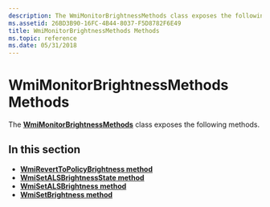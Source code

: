```yaml
---
description: The WmiMonitorBrightnessMethods class exposes the following methods.
ms.assetid: 26BD3B90-16FC-4B44-8037-F5D8782F6E49
title: WmiMonitorBrightnessMethods Methods
ms.topic: reference
ms.date: 05/31/2018
---
```


# WmiMonitorBrightnessMethods Methods

The [**WmiMonitorBrightnessMethods**](wmimonitorbrightnessmethods.md) class exposes the following methods.

## In this section

-   [**WmiRevertToPolicyBrightness method**](wmireverttopolicybrightness-method-in-class-wmimonitorbrightnessmethods.md)
-   [**WmiSetALSBrightnessState method**](/windows/desktop/WmiCoreProv/wmisetalsbrightnessstate-method-in-class-wmimonitorbrightnessmethods)
-   [**WmiSetALSBrightness method**](/windows/desktop/WmiCoreProv/wmisetalsbrightness-method-in-class-wmimonitorbrightnessmethods)
-   [**WmiSetBrightness method**](wmisetbrightness-method-in-class-wmimonitorbrightnessmethods.md)

 

 

